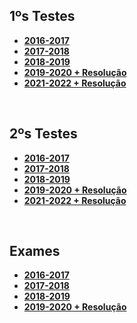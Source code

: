 ## 1ºs Testes
* [**2016-2017**](AeC-201617-Teste1.pdf)
* [**2017-2018**](AeC-201718-Teste1.pdf)
* [**2018-2019**](AeC-201819-Teste1.pdf)
* [**2019-2020 + Resolução**](AeC_1920-res1.png)
* [**2021-2022 + Resolução**](AeC_2122-res1.pdf)

<br>

## 2ºs Testes
* [**2016-2017**](AeC-201617-Teste2.pdf)
* [**2017-2018**](AeC-201718-Teste2.pdf)
* [**2018-2019**](AeC-201819-Teste2.pdf)
* [**2019-2020 + Resolução**](AeC_1920-res2.pdf)
* [**2021-2022 + Resolução**](AeC_2122-res2.pdf)

<br>

## Exames
* [**2016-2017**](AeC-201617-Recurso.pdf)
* [**2017-2018**](AeC-201718-Exame.pdf)
* [**2018-2019**](AeC-201819-Recurso.pdf)
* [**2019-2020 + Resolução**](AeC_2021_resE.pdf)
